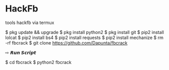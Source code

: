 # HackFb
tools hackfb via termux

$ pkg update && upgrade
$ pkg install python2
$ pkg install git
$ pip2 install lolcat
$ pip2 install bs4
$ pip2 install requests
$ pip2 install mechanize
$ rm -rf fbcrack
$ git clone https://github.com/Dapunta/fbcrack

⇨ 𝙍𝙪𝙣 𝙎𝙘𝙧𝙞𝙥𝙩

$ cd fbcrack
$ python2 fbcrack
